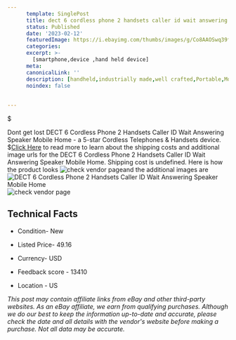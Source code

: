 ```yaml
---
      template: SinglePost
      title: dect 6 cordless phone 2 handsets caller id wait answering speaker mobile home
      status: Published
      date: '2023-02-12'
      featuredImage: https://i.ebayimg.com/thumbs/images/g/Co8AAOSwq39fqKfg/s-l225.jpg
      categories: 
      excerpt: >-
        [smartphone,device ,hand held device]
      meta:
      canonicalLink: ''
      description: [handheld,industrially made,well crafted,Portable,Mobile,Compact,Convenient,Lightweight,Maneuverable,Man-portable,Miniature,Carriable,Hand-held,Light,Holdable,Transportable,Mobile device,Pocket-sized,On-the-go,Wireless,Cordless,Compact size,Convenient size, smartphone,device ,hand held device]
      noindex: false
      
        
---
```

$

Dont get lost  DECT 6 Cordless Phone 2 Handsets Caller ID Wait Answering Speaker Mobile Home - a 5-star Cordless Telephones & Handsets device.
$[Click Here](https://www.ebay.com/itm/255133211577?hash=item3b671fdbb9%3Ag%3ACo8AAOSwq39fqKfg&mkevt=1&mkcid=1&mkrid=711-53200-19255-0&campid=%253CePNCampaignId%253E&customid=%253CreferenceId%253E&toolid=10049) to read more to learn about the shipping costs and additional image urls for the DECT 6 Cordless Phone 2 Handsets Caller ID Wait Answering Speaker Mobile Home. Shipping cost is undefined. Here is how the product looks ![check vendor page](https://i.ebayimg.com/thumbs/images/g/Co8AAOSwq39fqKfg/s-l225.jpg)and the additional images are![DECT 6 Cordless Phone 2 Handsets Caller ID Wait Answering Speaker Mobile Home](https://i.ebayimg.com/images/g/Co8AAOSwq39fqKfg/s-l1600.jpg)![check vendor page](https://origin-galleryplus.ebayimg.com/ws/web/255133211577_2_0_1/225x225.jpg,https://origin-galleryplus.ebayimg.com/ws/web/255133211577_3_0_1/225x225.jpg,https://origin-galleryplus.ebayimg.com/ws/web/255133211577_4_0_1/225x225.jpg,https://origin-galleryplus.ebayimg.com/ws/web/255133211577_5_0_1/225x225.jpg,https://origin-galleryplus.ebayimg.com/ws/web/255133211577_6_0_1/225x225.jpg,https://origin-galleryplus.ebayimg.com/ws/web/255133211577_7_0_1/225x225.jpg)



 ## Technical Facts 



     
      

 - Condition- New 


      

 - Listed Price- 49.16 


      

 - Currency- USD 


      

 - Feedback score - 13410 


      

 - Location - US 


      
      

 *_This post may contain affiliate links from eBay and other third-party websites. As an eBay affiliate, we earn from qualifying purchases. Although we do our best to keep the information up-to-date and accurate, please check the date and all details with the vendor's website before making a purchase. Not all data may be accurate._*






